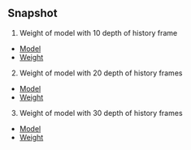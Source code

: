 ## Snapshot

1. Weight of model with 10 depth of history frame
  * [Model](https://drive.google.com/file/d/1MTlkQlbJVGg3gUd34wbERrAFOOYaftJ0/view?usp=sharing)
  * [Weight](https://drive.google.com/file/d/1C-1SBir5fHN1MJumZ5dPmPVXXvkQkiaP/view?usp=sharing)

2. Weight of model with 20 depth of history frames
  * [Model](https://drive.google.com/file/d/1JE4WXPvHCQJuLEi4KS4HP4ZutQRz8Lhs/view?usp=sharing)
  * [Weight](https://drive.google.com/file/d/1xp054ph-S_Qh-Dbs6MR9_AmJunpmM4Rj/view?usp=sharing)

3. Weight of model with 30 depth of history frames
  * [Model](https://drive.google.com/file/d/15ykI_Q45tJZxlThNioatcJQP7mq5Vi3W/view?usp=sharing)
  * [Weight](https://drive.google.com/file/d/1R8CUu8xoE414ImZvqqoKtd_FUI65uc-v/view?usp=sharing)
